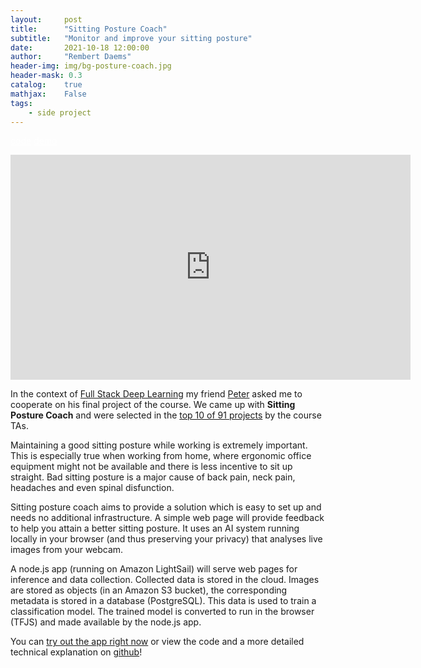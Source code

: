 ```yaml
---
layout:     post
title:      "Sitting Posture Coach"
subtitle:   "Monitor and improve your sitting posture"
date:       2021-10-18 12:00:00
author:     "Rembert Daems"
header-img: img/bg-posture-coach.jpg
header-mask: 0.3
catalog:    true
mathjax:    False
tags:
    - side project
---
```


<a href="https://github.com/pderoovere/sitting-posture-coach" class="btn btn-primary" style="color: white" role="button">code</a>
<a href="/sitting-posture-coach/" class="btn btn-primary" style="color: white" role="button">demo</a>

<iframe src="https://player.vimeo.com/video/549610959?h=af4564a9ca" width="640" height="360" frameborder="0" allow="autoplay; fullscreen; picture-in-picture" allowfullscreen></iframe>


In the context of [Full Stack Deep Learning](https://fullstackdeeplearning.com/) my friend [Peter](https://twitter.com/peterderoovere) asked me to cooperate on his final project of the course. We came up with **Sitting Posture Coach** and were selected in the [top 10 of 91 projects](https://fullstackdeeplearning.com/spring2021/projects/) by the course TAs.

Maintaining a good sitting posture while working is extremely important. This is especially true when working from home, where ergonomic office equipment might not be available and there is less incentive to sit up straight. Bad sitting posture is a major cause of back pain, neck pain, headaches and even spinal disfunction.

Sitting posture coach aims to provide a solution which is easy to set up and needs no additional infrastructure. A simple web page will provide feedback to help you attain a better sitting posture. It uses an AI system running locally in your browser (and thus preserving your privacy) that analyses live images from your webcam.

A node.js app (running on Amazon LightSail) will serve web pages for inference and data collection. Collected data is stored in the cloud. Images are stored as objects (in an Amazon S3 bucket), the corresponding metadata is stored in a database (PostgreSQL). This data is used to train a classification model. The trained model is converted to run in the browser (TFJS) and made available by the node.js app.

You can [try out the app right now](/sitting-posture-coach/) or view the code and a more detailed technical explanation on [github](https://github.com/pderoovere/sitting-posture-coach)!
